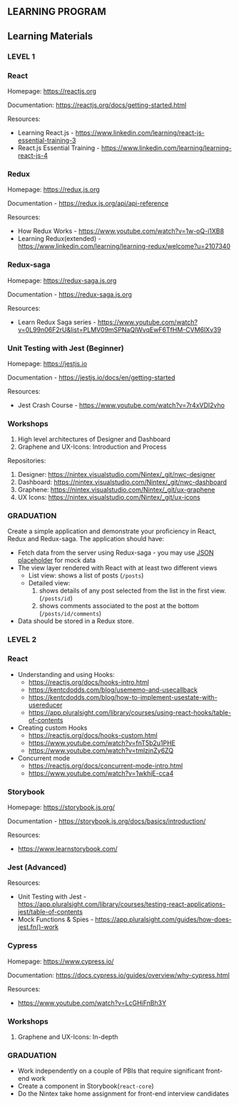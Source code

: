 ## LEARNING PROGRAM

## Learning Materials

### LEVEL 1

### React
Homepage: https://reactjs.org

Documentation: https://reactjs.org/docs/getting-started.html

Resources: 
- Learning React.js - https://www.linkedin.com/learning/react-js-essential-training-3
- React.js Essential Training - https://www.linkedin.com/learning/learning-react-js-4

### Redux 
Homepage: https://redux.js.org

Documentation - https://redux.js.org/api/api-reference

Resources: 
- How Redux Works - https://www.youtube.com/watch?v=1w-oQ-i1XB8
- Learning Redux(extended) - https://www.linkedin.com/learning/learning-redux/welcome?u=2107340

### Redux-saga
Homepage: https://redux-saga.js.org

Documentation - https://redux-saga.js.org

Resources:
- Learn Redux Saga series - https://www.youtube.com/watch?v=0L99n06F2rU&list=PLMV09mSPNaQlWvqEwF6TfHM-CVM6lXv39

### Unit Testing with Jest (Beginner)
Homepage: https://jestjs.io

Documentation - https://jestjs.io/docs/en/getting-started

Resources: 
- Jest Crash Course - https://www.youtube.com/watch?v=7r4xVDI2vho

### Workshops
1) High level architectures of Designer and Dashboard
2) Graphene and UX-Icons: Introduction and Process

Repositories:
1) Designer: https://nintex.visualstudio.com/Nintex/_git/nwc-designer
2) Dashboard: https://nintex.visualstudio.com/Nintex/_git/nwc-dashboard
3) Graphene: https://nintex.visualstudio.com/Nintex/_git/ux-graphene
4) UX Icons: https://nintex.visualstudio.com/Nintex/_git/ux-icons

### GRADUATION
Create a simple application and demonstrate your proficiency in React, Redux and Redux-saga.
The application should have:
- Fetch data from the server using Redux-saga - you may use [JSON placeholder](https://jsonplaceholder.typicode.com/) for mock data
- The view layer rendered with React with at least two different views
    - List view: shows a list of posts (`/posts`)
    - Detailed view: 
        1) shows details of any post selected from the list in the first view. (`/posts/id`)
        2) shows comments associated to the post at the bottom (`/posts/id/comments`)
- Data should be stored in a Redux store.


### LEVEL 2

### React
- Understanding and using Hooks: 
    - https://reactjs.org/docs/hooks-intro.html
    - https://kentcdodds.com/blog/usememo-and-usecallback
    - https://kentcdodds.com/blog/how-to-implement-usestate-with-usereducer
    - https://app.pluralsight.com/library/courses/using-react-hooks/table-of-contents
- Creating custom Hooks
    -   https://reactjs.org/docs/hooks-custom.html
    -   https://www.youtube.com/watch?v=fnT5b2u1PHE
    -   https://www.youtube.com/watch?v=tmlzjnZy6ZQ
- Concurrent mode
    - https://reactjs.org/docs/concurrent-mode-intro.html
    - https://www.youtube.com/watch?v=1wkhjE-cca4

### Storybook
Homepage: https://storybook.js.org/

Documentation - https://storybook.js.org/docs/basics/introduction/

Resources: 
- https://www.learnstorybook.com/

### Jest (Advanced)
Resources: 
- Unit Testing with Jest - https://app.pluralsight.com/library/courses/testing-react-applications-jest/table-of-contents
- Mock Functions & Spies - https://app.pluralsight.com/guides/how-does-jest.fn()-work

### Cypress 
Homepage: https://www.cypress.io/

Documentation: https://docs.cypress.io/guides/overview/why-cypress.html

Resources: 
- https://www.youtube.com/watch?v=LcGHiFnBh3Y

### Workshops
1) Graphene and UX-Icons: In-depth

### GRADUATION
- Work independently on a couple of PBIs that require significant front-end work
- Create a component in Storybook(`react-core`)
- Do the Nintex take home assignment for front-end interview candidates
